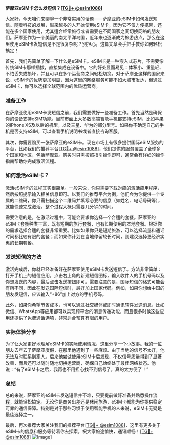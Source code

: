 **萨摩亚eSIM卡怎么发短信？[[TG💪+ @esim1088](https://t.me/s/esim1088)]**

大家好，今天咱们来聊聊一个非常实用的话题——萨摩亚的eSIM卡如何发送短信。随着科技的发展，越来越多的人开始使用eSIM卡，因为它不仅方便携带，还能在多个国家使用，尤其适合经常旅行或者需要在不同国家之间切换网络的朋友们。萨摩亚作为一个美丽的南太平洋岛国，近年来也逐渐成为旅游热点，那么在这里使用eSIM卡发短信是不是很复杂呢？别担心，这篇文章会手把手教你如何轻松搞定！

首先，我们先简单了解一下什么是eSIM卡。eSIM卡是一种嵌入式芯片，不需要像传统SIM卡那样插拔，直接集成在设备中。它的好处显而易见：体积小、重量轻、不怕丢失或损坏，并且可以在多个运营商之间轻松切换。对于萨摩亚这样的国家来说，eSIM卡的优势更加明显，因为这里的网络服务可能不如大城市发达，但通过eSIM卡，你可以选择全球范围内的优质运营商。

### 准备工作

在萨摩亚使用eSIM卡发短信之前，我们需要做好一些准备工作。首先当然是确保你的设备支持eSIM功能。目前市面上大多数高端智能手机都支持eSIM，比如苹果的iPhone XS及以后的机型，以及三星、华为的部分型号。如果你不确定自己的手机是否支持eSIM，可以查看手机说明书或者直接咨询客服。

其次，你需要购买一张萨摩亚的eSIM卡。现在市场上有很多提供国际eSIM服务的平台，比如我们的推荐平台[[TG💪+ @esim1088](https://t.me/s/esim1088)]，他们提供的服务覆盖了全球多个国家和地区，包括萨摩亚。购买时只需按照指引操作即可，通常会有详细的操作指南帮助你完成激活流程。

### 如何激活eSIM卡？

激活eSIM卡的过程其实很简单。一般来说，你只需要下载对应的激活应用程序，然后按照提示输入相关信息即可。以我们的推荐平台为例，他们会为你提供一个专属的二维码，你只需扫描这个二维码并填写必要的信息（如姓名、电话号码等），就能快速完成激活。整个过程大概只需要几分钟的时间。

需要注意的是，在激活过程中，可能会要求你选择一个合适的套餐。萨摩亚的eSIM卡套餐种类丰富，既有短期的旅行套餐，也有长期使用的本地套餐。根据你的需求选择合适的套餐非常重要。比如如果你只是短期旅游，可以选择流量和通话时间都比较有限的套餐；而如果你计划在当地停留较长时间，则建议选择更经济实惠的长期套餐。

### 发送短信的方法

激活完成后，你就已经准备好在萨摩亚使用eSIM卡发送短信了。方法非常简单：打开手机上的短信应用，点击右上角的新建短信图标，输入收件人的手机号码以及你想发送的内容，最后点击发送按钮即可。需要注意的是，国际短信的格式可能会有所不同，因此在发送国际短信时，最好加上国家代码。例如，如果你想给中国的朋友发短信，应该输入“+86”加上对方的手机号码。

此外，如果你希望节省成本，也可以通过社交媒体或即时通讯软件发送消息。比如微信、WhatsApp等应用都可以实现跨平台的消息传递功能，而且很多时候这些应用还提供了免费通话选项，非常适合预算有限的用户。

### 实际体验分享

为了让大家更好地理解eSIM卡的实际使用情况，这里分享一个小故事。我的一位朋友去年去了萨摩亚度假，在那里他遇到了一些麻烦。由于当地的信号不太好，他无法及时联系到家人。后来他尝试使用eSIM卡后发现，不仅信号质量得到了显著改善，而且还可以随时随地切换运营商，确保自己始终处于最佳网络状态。他说：“有了eSIM卡之后，我再也不用担心找不到信号了，真的太方便了！”

### 总结

总的来说，萨摩亚的eSIM卡发送短信并不难，只要提前做好准备并熟悉操作流程，就能轻松搞定。无论你是商务出差还是休闲旅游，eSIM卡都能为你提供稳定可靠的通信保障。特别是对于那些习惯于使用智能手机的人来说，eSIM卡无疑是最佳选择之一。

最后，再次推荐大家关注我们的推荐平台[[TG💪+ @esim1088](https://t.me/s/esim1088)]，这里有更多关于eSIM卡的信息和服务等待着你去探索。祝大家旅途愉快，通讯顺畅！[[TG💪+ @esim1088](https://t.me/s/esim1088)] ![Image](https://i.postimg.cc/4NQfJmqS/Snipaste-2025-05-13-00-14-12.png)]
